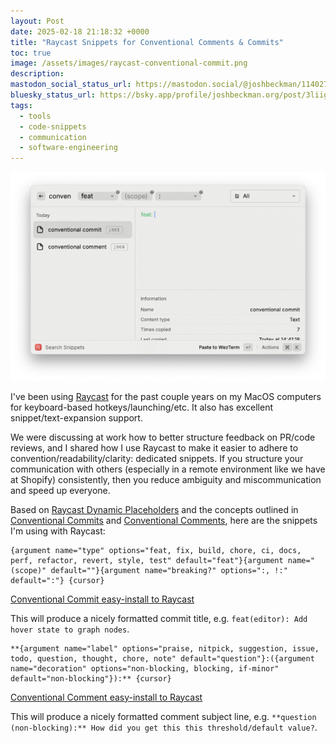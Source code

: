 ```yaml
---
layout: Post
date: 2025-02-18 21:18:32 +0000
title: "Raycast Snippets for Conventional Comments & Commits"
toc: true
image: /assets/images/raycast-conventional-commit.png
description: 
mastodon_social_status_url: https://mastodon.social/@joshbeckman/114027510737905977
bluesky_status_url: https://bsky.app/profile/joshbeckman.org/post/3liiggmbrdw2a
tags:
  - tools
  - code-snippets
  - communication
  - software-engineering
---
```



![raycast interface](/assets/images/raycast-conventional-commit.png)

I've been using [Raycast](https://www.raycast.com/) for the past couple years on my MacOS computers for keyboard-based hotkeys/launching/etc. It also has excellent snippet/text-expansion support.

We were discussing at work how to better structure feedback on PR/code reviews, and I shared how I use Raycast to make it easier to adhere to convention/readability/clarity: dedicated snippets. If you structure your communication with others (especially in a remote environment like we have at Shopify) consistently, then you reduce ambiguity and miscommunication and speed up everyone.

Based on [Raycast Dynamic Placeholders](https://manual.raycast.com/dynamic-placeholders) and the concepts outlined in [Conventional Commits](https://www.conventionalcommits.org/en/v1.0.0/) and [Conventional Comments](https://conventionalcomments.org/), here are the snippets I'm using with Raycast:

```
{argument name="type" options="feat, fix, build, chore, ci, docs, perf, refactor, revert, style, test" default="feat"}{argument name="(scope)" default=""}{argument name="breaking?" options=":, !:" default=":"} {cursor}
```

[Conventional Commit easy-install to Raycast](https://ray.so/snippets/shared?snippet=%7B%22text%22%3A%22%7Bargument%20name%3D%5C%22type%5C%22%20options%3D%5C%22feat%2C%20fix%2C%20build%2C%20chore%2C%20ci%2C%20docs%2C%20perf%2C%20refactor%2C%20revert%2C%20style%2C%20test%5C%22%20default%3D%5C%22feat%5C%22%7D%7Bargument%20name%3D%5C%22(scope)%5C%22%20default%3D%5C%22%5C%22%7D%7Bargument%20name%3D%5C%22breaking%3F%5C%22%20options%3D%5C%22%3A%2C%20!%3A%5C%22%20default%3D%5C%22%3A%5C%22%7D%20%7Bcursor%7D%22%2C%22keyword%22%3A%22%3Bcci%22%2C%22name%22%3A%22conventional%20commit%22%7D)

This will produce a nicely formatted commit title, e.g. `feat(editor): Add hover state to graph nodes`.

```
**{argument name="label" options="praise, nitpick, suggestion, issue, todo, question, thought, chore, note" default="question"}:({argument name="decoration" options="non-blocking, blocking, if-minor" default="non-blocking"}):** {cursor}
```

[Conventional Comment easy-install to Raycast](https://ray.so/snippets/shared?snippet=%7B%22name%22%3A%22conventional%20comment%22%2C%22text%22%3A%22**%7Bargument%20name%3D%5C%22label%5C%22%20options%3D%5C%22praise%2C%20nitpick%2C%20suggestion%2C%20issue%2C%20todo%2C%20question%2C%20thought%2C%20chore%2C%20note%5C%22%20default%3D%5C%22question%5C%22%7D%3A(%7Bargument%20name%3D%5C%22decoration%5C%22%20options%3D%5C%22non-blocking%2C%20blocking%2C%20if-minor%5C%22%20default%3D%5C%22non-blocking%5C%22%7D)%3A**%20%7Bcursor%7D%22%2C%22keyword%22%3A%22%3Bcco%22%7D)

This will produce a nicely formatted comment subject line, e.g. `**question (non-blocking):** How did you get this this threshold/default value?`.
